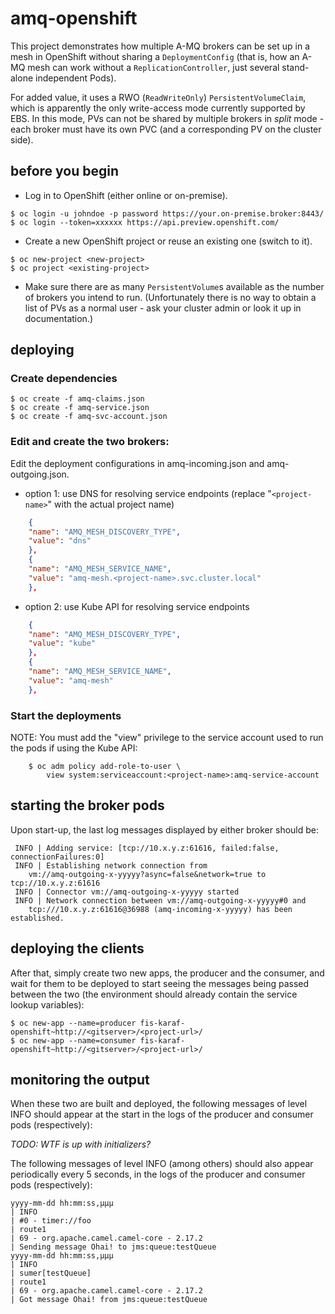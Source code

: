 # amq-openshift

This project demonstrates how multiple A-MQ brokers can be set up in a mesh in
OpenShift without sharing a `DeploymentConfig` (that is, how an A-MQ mesh can
work without a `ReplicationController`, just several stand-alone independent
Pods).

For added value, it uses a RWO (`ReadWriteOnly`) `PersistentVolumeClaim`, which
is apparently the only write-access mode currently supported by EBS. In this
mode, PVs can not be shared by multiple brokers in *split* mode - each broker
must have its own PVC (and a corresponding PV on the cluster side).

## before you begin

* Log in to OpenShift (either online or on-premise).

```shell
$ oc login -u johndoe -p password https://your.on-premise.broker:8443/
$ oc login --token=xxxxxx https://api.preview.openshift.com/
```

* Create a new OpenShift project or reuse an existing one (switch to it).

```shell
$ oc new-project <new-project>
$ oc project <existing-project>
```

* Make sure there are as many `PersistentVolume`s available as the number of
  brokers you intend to run. (Unfortunately there is no way to obtain a list of
  PVs as a normal user - ask your cluster admin or look it up in
  documentation.)

## deploying

### Create dependencies

```shell
$ oc create -f amq-claims.json
$ oc create -f amq-service.json
$ oc create -f amq-svc-account.json
```

### Edit and create the two brokers:

Edit the deployment configurations in amq-incoming.json and amq-outgoing.json.

* option 1: use DNS for resolving service endpoints
    (replace "`<project-name>`" with the actual project name)

```json
    {
	"name": "AMQ_MESH_DISCOVERY_TYPE",
	"value": "dns"
    },
    {
	"name": "AMQ_MESH_SERVICE_NAME",
	"value": "amq-mesh.<project-name>.svc.cluster.local"
    },
```

* option 2: use Kube API for resolving service endpoints

```json
    {
	"name": "AMQ_MESH_DISCOVERY_TYPE",
	"value": "kube"
    },
    {
	"name": "AMQ_MESH_SERVICE_NAME",
	"value": "amq-mesh"
    },
```

### Start the deployments

NOTE: You must add the "view" privilege to the service account used to run
  the pods if using the Kube API:

```shell
    $ oc adm policy add-role-to-user \
	    view system:serviceaccount:<project-name>:amq-service-account
```

## starting the broker pods

Upon start-up, the last log messages displayed by either broker should be:

```
 INFO | Adding service: [tcp://10.x.y.z:61616, failed:false, connectionFailures:0]
 INFO | Establishing network connection from
	vm://amq-outgoing-x-yyyyy?async=false&network=true to tcp://10.x.y.z:61616
 INFO | Connector vm://amq-outgoing-x-yyyyy started
 INFO | Network connection between vm://amq-outgoing-x-yyyyy#0 and
	tcp:///10.x.y.z:61616@36988 (amq-incoming-x-yyyyy) has been established.
```

## deploying the clients

After that, simply create two new apps, the producer and the consumer, and wait
for them to be deployed to start seeing the messages being passed between the
two (the environment should already contain the service lookup variables):

```shell
$ oc new-app --name=producer fis-karaf-openshift~http://<gitserver>/<project-url>/
$ oc new-app --name=consumer fis-karaf-openshift~http://<gitserver>/<project-url>/
```

## monitoring the output

When these two are built and deployed, the following messages of level INFO
should appear at the start in the logs of the producer and consumer pods
(respectively):

*TODO: WTF is up with initializers?*

The following messages of level INFO (among others) should also appear
periodically every 5 seconds, in the logs of the producer and consumer pods
(respectively):

```
yyyy-mm-dd hh:mm:ss,µµµ
| INFO 
| #0 - timer://foo
| route1
| 69 - org.apache.camel.camel-core - 2.17.2
| Sending message Ohai! to jms:queue:testQueue
yyyy-mm-dd hh:mm:ss,µµµ
| INFO
| sumer[testQueue]
| route1
| 69 - org.apache.camel.camel-core - 2.17.2
| Got message Ohai! from jms:queue:testQueue
```
